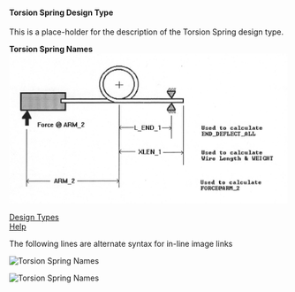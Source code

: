 #### Torsion Spring Design Type

This is a place-holder for the description of the Torsion Spring design type.

**Torsion Spring Names**   
<img src="../../../client/public/designtypes/Spring/Torsion/TorsionNames.png" alt="Torsion Spring Names"/>

[Design Types](./)   
[Help](../)   

<!--- The following lines are alternate syntax for in-line image links  -->

The following lines are alternate syntax for in-line image links   

<img src="https://raw.githubusercontent.com/thegrumpys/odop/master/client/public/designtypes/Spring/Torsion/TorsionNames.png" alt="Torsion Spring Names"/>   

![Torsion Spring Names](https://raw.githubusercontent.com/thegrumpys/odop/master/client/public/designtypes/Spring/Torsion/TorsionNames.png "Torsion Spring Names")   

<!---
While single line comments work as expected, a multi-line comment must be the last thing in the file.
Eclipse .md Preview suppresses display of everything after the comment header.

**Under Construction**   
This page is still a work in progress !   

-->

